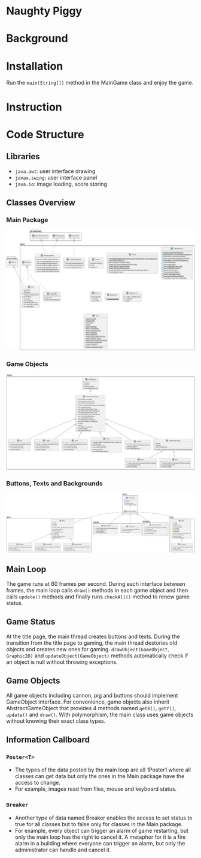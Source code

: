 # Naughty Piggy


# Background


# Installation
Run the `main(String[])` method in the MainGame class and enjoy the game.


# Instruction

# Code Structure
## Libraries
* `java.awt`: user interface drawing
* `javax.swing`: user interface panel
* `java.io`: image loading, score storing

## Classes Overview
### Main Package
![](UML/main_without_private.png)

### Game Objects
![](UML/object_without_private.png)

### Buttons, Texts and Backgrounds
![](UML/all_without_private.png)


## Main Loop
The game runs at 60 frames per second. During each interface between frames, the main loop calls `draw()` methods in each game object and then calls `update()` methods and finally runs `checkAll()` method to renew game status.

## Game Status
At the title page, the main thread creates buttons and texts. During the transition from the title page to gaming, the main thread destories old objects and creates new ones for gaming. `drawObject(GameObject, Graphic2D)` and `updateObject(GameObject)` methods automatically check if an object is null without throwing exceptions.


## Game Objects
All game objects including cannon, pig and buttons should implement GameObject interface. For convenience, game objects also inherit AbstractGameObject that provides 4 methods named `getX()`, `getY()`, `update()` and `draw()`. With polymorphism, the main class uses game objects without knowing their exact class types.


## Information Callboard
### `Poster<T>`
* The types of the data posted by the main loop are all 1Poster<T>1 where all classes can get data but only the ones in the Main package have the access to change.
* For example, images read from files, mouse and keyboard status.
### `Breaker`
* Another type of data named Breaker enables the access to set status to true for all classes but to false only for classes in the Main package.
* For example, every object can trigger an alarm of game restarting, but only the main loop has the right to cancel it. A metaphor for it is a fire alarm in a building where everyone can trigger an alarm, but only the administrator can handle and cancel it.
